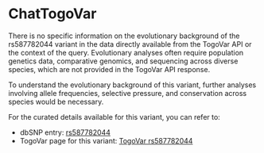 # ChatTogoVar

There is no specific information on the evolutionary background of the rs587782044 variant in the data directly available from the TogoVar API or the context of the query. Evolutionary analyses often require population genetics data, comparative genomics, and sequencing across diverse species, which are not provided in the TogoVar API response.

To understand the evolutionary background of this variant, further analyses involving allele frequencies, selective pressure, and conservation across species would be necessary.

For the curated details available for this variant, you can refer to:
- dbSNP entry: [rs587782044](https://identifiers.org/dbsnp/rs587782044)
- TogoVar page for this variant: [TogoVar rs587782044](https://www.ncbi.nlm.nih.gov/clinvar/variation/481681)